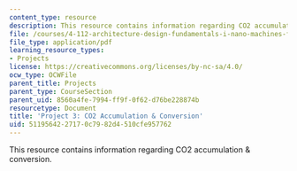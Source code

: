 ```yaml
---
content_type: resource
description: This resource contains information regarding CO2 accumulation & conversion.
file: /courses/4-112-architecture-design-fundamentals-i-nano-machines-fall-2012/5119564227170c7982d4510cfe957762_MIT4_112F12_Doc_Ex3.pdf
file_type: application/pdf
learning_resource_types:
- Projects
license: https://creativecommons.org/licenses/by-nc-sa/4.0/
ocw_type: OCWFile
parent_title: Projects
parent_type: CourseSection
parent_uid: 8560a4fe-7994-ff9f-0f62-d76be228874b
resourcetype: Document
title: 'Project 3: CO2 Accumulation & Conversion'
uid: 51195642-2717-0c79-82d4-510cfe957762
---
```

This resource contains information regarding CO2 accumulation & conversion.